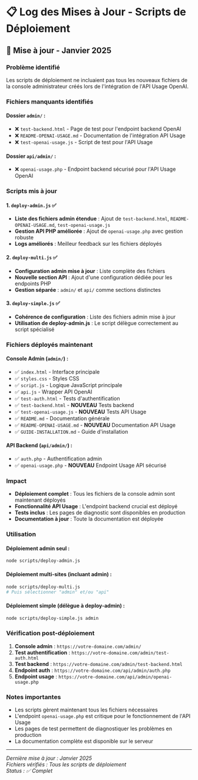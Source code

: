 # 📋 Log des Mises à Jour - Scripts de Déploiement

## 🔄 Mise à jour - Janvier 2025

### Problème identifié
Les scripts de déploiement ne incluaient pas tous les nouveaux fichiers de la console administrateur créés lors de l'intégration de l'API Usage OpenAI.

### Fichiers manquants identifiés

#### Dossier `admin/` :
- ❌ `test-backend.html` - Page de test pour l'endpoint backend OpenAI
- ❌ `README-OPENAI-USAGE.md` - Documentation de l'intégration API Usage
- ❌ `test-openai-usage.js` - Script de test pour l'API Usage

#### Dossier `api/admin/` :
- ❌ `openai-usage.php` - Endpoint backend sécurisé pour l'API Usage OpenAI

### Scripts mis à jour

#### 1. `deploy-admin.js` ✅
- **Liste des fichiers admin étendue** : Ajout de `test-backend.html`, `README-OPENAI-USAGE.md`, `test-openai-usage.js`
- **Gestion API PHP améliorée** : Ajout de `openai-usage.php` avec gestion robuste
- **Logs améliorés** : Meilleur feedback sur les fichiers déployés

#### 2. `deploy-multi.js` ✅
- **Configuration admin mise à jour** : Liste complète des fichiers
- **Nouvelle section API** : Ajout d'une configuration dédiée pour les endpoints PHP
- **Gestion séparée** : `admin/` et `api/` comme sections distinctes

#### 3. `deploy-simple.js` ✅
- **Cohérence de configuration** : Liste des fichiers admin mise à jour
- **Utilisation de deploy-admin.js** : Le script délègue correctement au script spécialisé

### Fichiers déployés maintenant

#### Console Admin (`admin/`) :
- ✅ `index.html` - Interface principale
- ✅ `styles.css` - Styles CSS
- ✅ `script.js` - Logique JavaScript principale
- ✅ `api.js` - Wrapper API OpenAI
- ✅ `test-auth.html` - Tests d'authentification
- ✅ `test-backend.html` - **NOUVEAU** Tests backend
- ✅ `test-openai-usage.js` - **NOUVEAU** Tests API Usage
- ✅ `README.md` - Documentation générale
- ✅ `README-OPENAI-USAGE.md` - **NOUVEAU** Documentation API Usage
- ✅ `GUIDE-INSTALLATION.md` - Guide d'installation

#### API Backend (`api/admin/`) :
- ✅ `auth.php` - Authentification admin
- ✅ `openai-usage.php` - **NOUVEAU** Endpoint Usage API sécurisé

### Impact
- **Déploiement complet** : Tous les fichiers de la console admin sont maintenant déployés
- **Fonctionnalité API Usage** : L'endpoint backend crucial est déployé
- **Tests inclus** : Les pages de diagnostic sont disponibles en production
- **Documentation à jour** : Toute la documentation est déployée

### Utilisation

#### Déploiement admin seul :
```bash
node scripts/deploy-admin.js
```

#### Déploiement multi-sites (incluant admin) :
```bash
node scripts/deploy-multi.js
# Puis sélectionner "admin" et/ou "api"
```

#### Déploiement simple (délègue à deploy-admin) :
```bash
node scripts/deploy-simple.js admin
```

### Vérification post-déploiement

1. **Console admin** : `https://votre-domaine.com/admin/`
2. **Test authentification** : `https://votre-domaine.com/admin/test-auth.html`
3. **Test backend** : `https://votre-domaine.com/admin/test-backend.html`
4. **Endpoint auth** : `https://votre-domaine.com/api/admin/auth.php`
5. **Endpoint usage** : `https://votre-domaine.com/api/admin/openai-usage.php`

### Notes importantes
- Les scripts gèrent maintenant tous les fichiers nécessaires
- L'endpoint `openai-usage.php` est critique pour le fonctionnement de l'API Usage
- Les pages de test permettent de diagnostiquer les problèmes en production
- La documentation complète est disponible sur le serveur

---

*Dernière mise à jour : Janvier 2025*  
*Fichiers vérifiés : Tous les scripts de déploiement*  
*Status : ✅ Complet* 